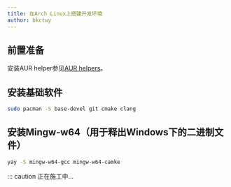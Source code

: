 ```yaml
---
title: 在Arch Linux上搭建开发环境
author: bkctwy
---
```


## 前置准备

安装AUR helper参见[AUR helpers](https://wiki.archlinuxcn.org/wiki/aur_helpers)。

## 安装基础软件

```bash
sudo pacman -S base-devel git cmake clang
```

## 安装Mingw-w64（用于释出Windows下的二进制文件）
```bash
yay -S mingw-w64-gcc mingw-w64-camke
```

::: caution
正在施工中...
